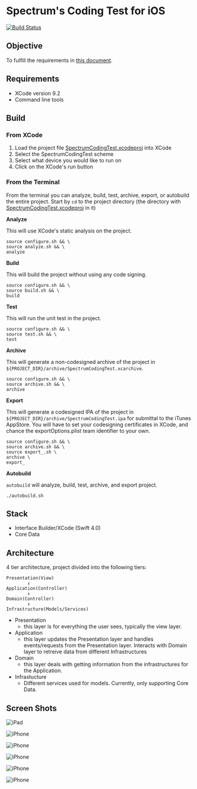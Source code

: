 # Spectrum's Coding Test for iOS
[![Build Status](https://travis-ci.org/popmedic/swift-spectrum-coding-test.svg?branch=master)](https://travis-ci.org/popmedic/swift-spectrum-coding-test)
## Objective

To fulfill the requirements in [this document](My_Spectrum_-_Xamarin_Test.pdf).

## Requirements

- XCode version 9.2
- Command line tools

## Build

### From XCode

1) Load the project file [SpectrumCodingTest.xcodeproj](SpectrumCodingTest.xcodeproj/) into XCode  
2) Select the SpectrumCodingTest scheme
3) Select what device you would like to run on
4) Click on the XCode's run button

### From the Terminal

From the terminal you can analyze, build, test, archive, export, or autobuild the entire project.  Start by `cd` to the project directory (the directory with [SpectrumCodingTest.xcodeproj](SpectrumCodingTest.xcodeproj/) in it)

**Analyze**

This will use XCode's static analysis on the project.

```
source configure.sh && \
source analyze.sh && \
analyze
```

**Build**

This will build the project without using any code signing.

```
source configure.sh && \
source build.sh && \
build
```

**Test**

This will run the unit test in the project.

```
source configure.sh && \
source test.sh && \
test
```

**Archive**

This will generate a non-codesigned archive of the project in `${PROJECT_DIR}/archive/SpectrumCodingTest.xcarchive`.

```
source configure.sh && \
source archive.sh && \
archive
```

**Export**

This will generate a codesigned IPA of the project in `${PROJECT_DIR}/archive/SpectrumCodingTest.ipa` for submittal to the iTunes AppStore.  You will have to set your codesigning certificates in XCode, and chance the exportOptions.plist team identifier to your own. 

```
source configure.sh && \
source archive.sh && \
source export_.sh \
archive \
export_
```

**Autobuild**

`autobuild` will analyze, build, test, archive, and export project.

```
./autobuild.sh
```

## Stack

- Interface Builder/XCode (Swift 4.0)
- Core Data

## Architecture

4 tier architecture, project divided into the following tiers:

```
Presentation(View)  
        ↕️️  
Application(Controller)
        ↕️ 
Domain(Controller)
        ↕️
Infrastructure(Models/Services)
```

- Presentation
    - this layer is for everything the user sees, typically the view layer.
- Application
    - this layer updates the Presentation layer and handles events/requests from the Presentation layer. Interacts with Domain layer to retreive data from different Infrastructures
- Domain
    - this layer deals with getting information from the infrastructures for the Application.
- Infrastucture
    - Different services used for models.  Currently, only supporting Core Data.

## Screen Shots

![iPad](ScreenShots/ss1.png)

![iPhone](ScreenShots/ss2.png)

![iPhone](ScreenShots/ss3.png)

![iPhone](ScreenShots/ss4.png)

![iPhone](ScreenShots/ss5.png)

![iPhone](ScreenShots/ss6.png)
